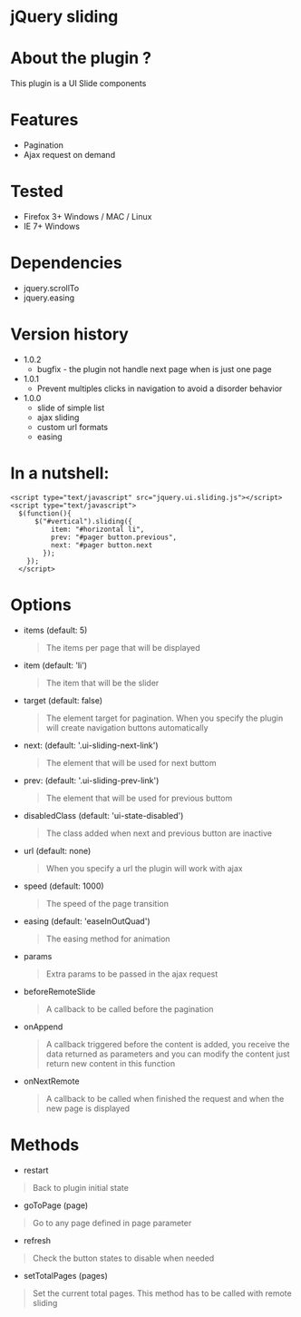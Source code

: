 # jQuery sliding

# About the plugin ?

This plugin is a UI Slide components

# Features

* Pagination
* Ajax request on demand

# Tested

* Firefox 3+ Windows / MAC / Linux
* IE 7+ Windows

# Dependencies
* jquery.scrollTo
* jquery.easing

# Version history

* 1.0.2
  * bugfix - the plugin not handle next page when is just one page
* 1.0.1
  * Prevent multiples clicks in navigation to avoid a disorder behavior 
* 1.0.0
  * slide of simple list
  * ajax sliding
  * custom url formats
  * easing
  

# In a nutshell:
    <script type="text/javascript" src="jquery.ui.sliding.js"></script>
    <script type="text/javascript">
      $(function(){
          $("#vertical").sliding({
              item: "#horizontal li",
              prev: "#pager button.previous",
              next: "#pager button.next
            });
        });
      </script>

# Options
* items (default: 5)
  > The items per page that will be displayed
* item (default: 'li')
  > The item that will be the slider
* target (default: false)
  > The element target for pagination. When you specify the plugin will create navigation buttons automatically
* next: (default: '.ui-sliding-next-link')
  > The element that will be used for next buttom
* prev: (default: '.ui-sliding-prev-link')
  > The element that will be used for previous buttom
* disabledClass (default: 'ui-state-disabled')
  > The class added when next and previous button are inactive
* url (default: none)
  > When you specify a url the plugin will work with ajax
* speed (default: 1000)
  > The speed of the page transition
* easing (default: 'easeInOutQuad')
  > The easing method for animation
* params
  > Extra params to be passed in the ajax request
* beforeRemoteSlide
  > A callback to be called before the pagination
* onAppend
  > A callback triggered before the content is added, you receive the data returned as parameters and you can modify the content just return new content in this function
* onNextRemote
  > A callback to be called when finished the request and when the new page is displayed
    
# Methods
* restart
> Back to plugin initial state
* goToPage (page)
> Go to any page defined in page parameter
* refresh
> Check the button states to disable when needed
* setTotalPages (pages)
> Set the current total pages. This method has to be called with remote sliding